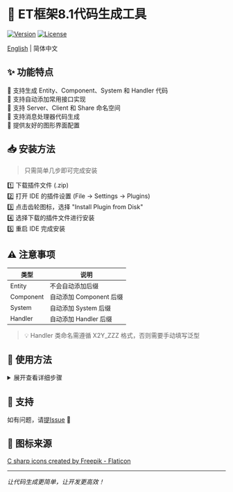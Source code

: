 # 🚀 ET框架8.1代码生成工具

[![Version](https://img.shields.io/badge/Version-8.1-blue.svg)]()
[![License](https://img.shields.io/badge/license-MIT-green.svg)]()

[English](README-EN.md) | 简体中文

## ✨ 功能特点

🔸 支持生成 Entity、Component、System 和 Handler 代码  
🔸 支持自动添加常用接口实现  
🔸 支持 Server、Client 和 Share 命名空间  
🔸 支持消息处理器代码生成  
🔸 提供友好的图形界面配置

## 📥 安装方法

> 只需简单几步即可完成安装

1️⃣ 下载插件文件 (.zip)  
2️⃣ 打开 IDE 的插件设置 (File -> Settings -> Plugins)  
3️⃣ 点击齿轮图标，选择 "Install Plugin from Disk"  
4️⃣ 选择下载的插件文件进行安装  
5️⃣ 重启 IDE 完成安装

## ⚠️ 注意事项

| 类型 | 说明 |
|------|------|
| Entity | 不会自动添加后缀 |
| Component | 自动添加 Component 后缀 |
| System | 自动添加 System 后缀 |
| Handler | 自动添加 Handler 后缀 |

> 💡 Handler 类命名需遵循 X2Y_ZZZ 格式，否则需要手动填写泛型

## 🔨 使用方法

<details>
<summary>展开查看详细步骤</summary>

1. 右键点击项目文件夹
2. 选择 New -> ET Code
3. 在弹出的对话框中配置相关选项
   <h3 align="center">创建实体</h3>
   <p align="center"><img src="images/CreateEntity1.png" alt="创建实体步骤1"></p>
   <p align="center"><img src="images/CreateEntity2.png" alt="创建实体步骤2"></p>
   
   <h3 align="center">创建组件</h3>
   <p align="center"><img src="images/CreateComponent1.png" alt="创建组件步骤1"></p>
   <p align="center"><img src="images/CreateComponent2.png" alt="创建组件步骤2"></p>
   
   <h3 align="center">创建系统</h3>
   <p align="center"><img src="images/CreateSystem1.png" alt="创建系统步骤1"></p>
   <p align="center"><img src="images/CreateSystem2.png" alt="创建系统步骤2"></p>
   <p align="center"><img src="images/CreateSystem3.png" alt="创建系统步骤3"></p>
   
   <h3 align="center">创建消息处理类</h3>
   <p align="center"><img src="images/CreateHandler1.png" alt="创建消息处理类步骤1"></p>
   <p align="center"><img src="images/CreateHandler2.png" alt="创建消息处理类步骤2"></p>
4. 点击确定生成代码

</details>

## 🤝 支持

如有问题，请[提Issue](../../issues) 📮

## 📝 图标来源

<a href="https://www.flaticon.com/free-icons/c-sharp" title="c sharp icons">C sharp icons created by Freepik - Flaticon</a>

---
*让代码生成更简单，让开发更高效！*